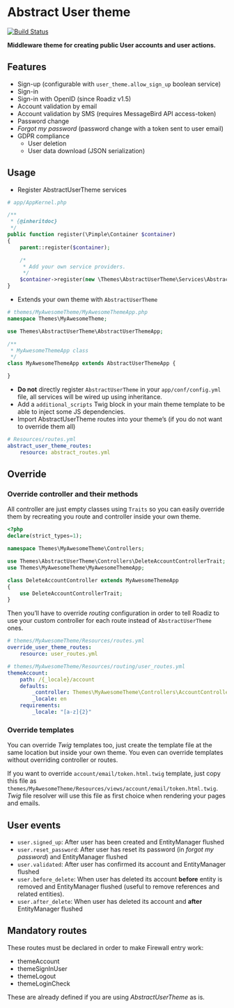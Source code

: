 # Abstract User theme

[![Build Status](https://travis-ci.org/roadiz/AbstractUserTheme.svg?branch=master)](https://travis-ci.org/roadiz/AbstractUserTheme)

**Middleware theme for creating public User accounts and user actions.**

## Features

- Sign-up (configurable with `user_theme.allow_sign_up` boolean service)
- Sign-in
- Sign-in with OpenID (since Roadiz v1.5)
- Account validation by email
- Account validation by SMS (requires MessageBird API access-token)
- Password change
- *Forgot my password* (password change with a token sent to user email)
- GDPR compliance
    - User deletion
    - User data download (JSON serialization)

## Usage

- Register AbstractUserTheme services 

```php
# app/AppKernel.php

/**
 * {@inheritdoc}
 */
public function register(\Pimple\Container $container)
{
    parent::register($container);

    /*
     * Add your own service providers.
     */
    $container->register(new \Themes\AbstractUserTheme\Services\AbstractUserThemeProvider());
}
```

- Extends your own theme with `AbstractUserTheme`

```php
# themes/MyAwesomeTheme/MyAwesomeThemeApp.php
namespace Themes\MyAwesomeTheme;

use Themes\AbstractUserTheme\AbstractUserThemeApp;

/**
 * MyAwesomeThemeApp class
 */
class MyAwesomeThemeApp extends AbstractUserThemeApp {

}
```

- **Do not** directly register `AbstractUserTheme` in your `app/conf/config.yml` file, all services will be wired up using inheritance.
- Add a `additional_scripts` Twig block in your main theme template to be able to inject some JS dependencies.
- Import AbstractUserTheme routes into your theme’s (if you do not want to override them all)
```yaml
# Resources/routes.yml
abstract_user_theme_routes:
    resource: abstract_routes.yml
```

## Override

### Override controller and their methods

All controller are just empty classes using `Traits` so you can easily override them by recreating you route and controller inside your own theme.

```php
<?php
declare(strict_types=1);

namespace Themes\MyAwesomeTheme\Controllers;

use Themes\AbstractUserTheme\Controllers\DeleteAccountControllerTrait;
use Themes\MyAwesomeTheme\MyAwesomeThemeApp;

class DeleteAccountController extends MyAwesomeThemeApp
{
    use DeleteAccountControllerTrait;
}
```

Then you’ll have to override *routing* configuration in order to tell Roadiz to use your custom controller for each route instead of `AbstractUserTheme` ones.

```yaml
# themes/MyAwesomeTheme/Resources/routes.yml
override_user_theme_routes:
    resource: user_routes.yml
```

```yaml
# themes/MyAwesomeTheme/Resources/routing/user_routes.yml
themeAccount:
    path: /{_locale}/account
    defaults:
        _controller: Themes\MyAwesomeTheme\Controllers\AccountController::accountAction
        _locale: en
    requirements:
        _locale: "[a-z]{2}"

```

### Override templates
You can override *Twig* templates too, just create the template file at the same location but inside your own theme. You even can override templates without overriding controller or routes.

If you want to override `account/email/token.html.twig` template, just copy this file as `themes/MyAwesomeTheme/Resources/views/account/email/token.html.twig`. *Twig* file resolver will use this file as first choice when rendering your pages and emails.

## User events

- `user.signed_up`: After user has been created and EntityManager flushed
- `user.reset_password`: After user has reset its password (in *forgot my password*) and EntityManager flushed
- `user.validated`: After user has confirmed its account and EntityManager flushed
- `user.before_delete`: When user has deleted its account **before** entity is removed and EntityManager flushed (useful to remove references and related entities).
- `user.after_delete`: When user has deleted its account and **after** EntityManager flushed

## Mandatory routes

These routes must be declared in order to make Firewall entry work:

- themeAccount
- themeSignInUser
- themeLogout
- themeLoginCheck

These are already defined if you are using *AbstractUserTheme* as is.

